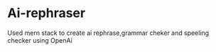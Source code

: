 # Ai-rephraser
Used mern stack to create ai rephrase,grammar cheker and speeling checker using OpenAi
